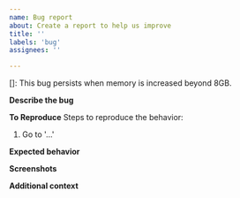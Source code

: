 ```yaml
---
name: Bug report
about: Create a report to help us improve
title: ''
labels: 'bug'
assignees: ''

---
```


[]: This bug persists when memory is increased beyond 8GB.
<!--
Please validate that the issue is not a symptom of insufficient memory.
Many installation media are based on live-cd images that require more than
a few MB/GB of memory to run.
-->

**Describe the bug**
<!-- A clear and concise description of what the bug is. -->

**To Reproduce**
Steps to reproduce the behavior:
1. Go to '...'

**Expected behavior**
<!-- A clear and concise description of what the bug is. -->

**Screenshots**
<!-- If applicable, add screenshots to help explain your problem. -->

**Additional context**
<!-- Add any other context about the problem here. -->
